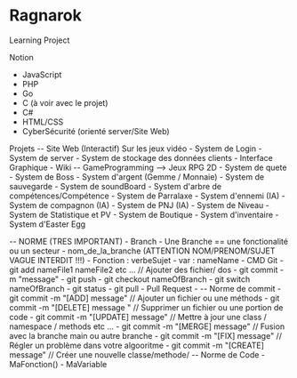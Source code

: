 # Ragnarok
Learning Project

Notion
- JavaScript
- PHP
- Go
- C (à voir avec le projet)
- C#
- HTML/CSS
- CyberSécurité (orienté server/Site Web)

Projets
-- Site Web (Interactif) Sur les jeux vidéo
	- System de Login
	- System de server
	- System de stockage des données clients
	- Interface Graphique
	- Wiki
-- GameProgramming --> Jeux RPG 2D
	- System de quete
	- System de Boss
	- System d'argent (Gemme / Monnaie)
	- System de sauvegarde
	- System de soundBoard
	- System d'arbre de compétences/Compétence
	- System de Parralaxe
	- System d'ennemi (IA)
	- System de compagnon (IA)
	- System de PNJ (IA)
	- System de Niveau
	- System de Statistique et PV
	- System de Boutique
	- System d'inventaire
	- System d'Easter Egg

-- NORME (TRES IMPORTANT)
	- Branch
		- Une Branche == une fonctionalité ou un secteur
		- nom_de_la_branche (ATTENTION NOM/PRENOM/SUJET VAGUE INTERDIT !!!)
		- Fonction : verbeSujet
		- var : nameName
  	- CMD Git
   		- git add nameFile1 nameFile2 etc ... // Ajouter des fichier/ dos
     		- git commit -m "message"
       		- git push
	 	- git checkout nameOfBranch
   		- git switch nameOfBranch
     		- git status
       		- git pull
	 - Pull Request
  		- 
-- Norme de commit
	- git commit -m "[ADD] message" // Ajouter un fichier ou une méthods
	- git commit -m "[DELETE] message " // Supprimer un fichier ou une portion de code
	- git commit -m "[UPDATE] message" // Mettre à jour une class / namespace / methods etc ...
	- git commit -m "[MERGE] message" // Fusion avec la branche main ou autre branche
	- git commit -m "[FIX] message" // Régler un problème dans votre algooritme
	- git commit -m "[CREATE] message" // Créer une nouvelle classe/methode/
 -- Norme de Code
 	- MaFonction()
  	- MaVariable

